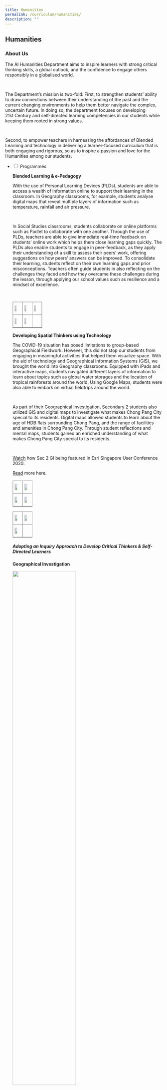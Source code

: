 ```yaml
---
title: Humanities
permalink: /curriculum/humanities/
description: ""
---
```

## Humanities
### About Us

<p>The AI Humanities Department aims to inspire learners with strong critical thinking skills, a global outlook, and the confidence to engage others responsibly in a globalised world.</p><br>


<p>The Department’s mission is two-fold: First, to strengthen students’ ability to draw connections between their understanding of the past and the current changing environments to help them better navigate the complex, uncertain future. In doing so, the department focuses on developing 21st&nbsp;Century and self-directed learning competencies in our students while keeping them rooted in strong values.</p><br>

<p>Second, to empower teachers in harnessing the affordances of Blended Learning and technology in delivering a learner-focused curriculum that is both engaging and rigorous, so as to inspire a passion and love for the Humanities among our students.</p>
<ul class="jekyllcodex_accordion">
<li><input id="accordion1" type="checkbox"> <label for="accordion1">Programmes</label>
<div>
<p><strong>Blended Learning &amp; e-Pedagogy</strong></p>
<p>With the use of Personal Learning Devices (PLDs), students are able to access a wealth of information online to support their learning in the classroom. In Geography classrooms, for example, students analyse digital maps that reveal multiple layers of information such as temperature, rainfall and air pressure.</p><br>

<p>In Social Studies classrooms, students collaborate on online platforms such as Padlet to collaborate with one another. Through the use of PLDs, teachers are able to give immediate real-time feedback on students’ online work which helps them close learning gaps quickly. The PLDs also enable students to engage in peer-feedback, as they apply their understanding of a skill to assess their peers’ work, offering suggestions on how peers’ answers can be improved. To consolidate their learning, students reflect on their own learning gaps and prior misconceptions. Teachers often guide students in also reflecting on the challenges they faced and how they overcame these challenges during the lesson, through applying our school values such as resilience and a mindset of excellence.</p><br>
	
<style type="text/css">
.tg  {border-collapse:collapse;border-spacing:0;}
.tg td{border-color:black;border-style:solid;border-width:1px;font-family:Arial, sans-serif;font-size:14px;
  overflow:hidden;padding:10px 5px;word-break:normal;}
.tg th{border-color:black;border-style:solid;border-width:1px;font-family:Arial, sans-serif;font-size:14px;
  font-weight:normal;overflow:hidden;padding:10px 5px;word-break:normal;}
.tg .tg-fymr{border-color:inherit;font-weight:bold;text-align:left;vertical-align:top}
.tg .tg-0pky{border-color:inherit;text-align:left;vertical-align:top}
</style>
<table class="tg">
<thead>
  <tr>
    <th class="tg-fymr"><img style="width: 55%;" src="/images/Picture1.jpg"></th>
    <th class="tg-fymr"><img style="width: 55%;" src="/images/Picture2.jpg"></th>
    <th class="tg-fymr"><img style="width: 55%;" src="/images/Picture3.jpg"></th>
  </tr>
</thead>
<tbody>
  <tr>
    <td class="tg-0pky"><img style="width: 55%;" src="/images/Picture4.jpg"></td>
    <td class="tg-0pky"><img style="width: 55%;" src="/images/Picture5.jpg"></td>
    <td class="tg-0pky"></td>
  </tr>
</tbody>
</table>
<p><strong>Developing Spatial Thinkers using Technology</strong></p>
 <p>The COVID-19 situation has posed limitations to group-based Geographical Fieldwork. However, this did not stop our students from engaging in meaningful activities that helped them visualize space. With the aid of technology and Geographical Information Systems (GIS), we brought the world into Geography classrooms. Equipped with iPads and interactive maps, students navigated different layers of information to learn about topics such as global water storages and the location of tropical rainforests around the world. Using Google Maps, students were also able to embark on virtual fieldtrips around the world.</p><br>

<p>As part of their Geographical Investigation, Secondary 2 students also utilized GIS and digital maps to investigate what makes Chong Pang City special to its residents. Digital maps allowed students to learn about the age of HDB flats surrounding Chong Pang, and the range of facilities and amenities in Chong Pang City. Through student reflections and mental maps, students gained an enriched understanding of what makes Chong Pang City special to its residents.</p><br>

 <p><a href="https://www.youtube.com/watch?v=lbIp4PZrUBg&amp;feature=emb_logo">Watch</a>&nbsp;how Sec 2 GI being featured in Esri Singapore User Conference 2020.  </p>
<p><a href="https://sites.google.com/moe.edu.sg/gisatmoe/geographies-of-yishun">Read</a>&nbsp;more here.</p>
<style type="text/css">
.tg  {border-collapse:collapse;border-spacing:0;}
.tg td{border-color:black;border-style:solid;border-width:1px;font-family:Arial, sans-serif;font-size:14px;
  overflow:hidden;padding:10px 5px;word-break:normal;}
.tg th{border-color:black;border-style:solid;border-width:1px;font-family:Arial, sans-serif;font-size:14px;
  font-weight:normal;overflow:hidden;padding:10px 5px;word-break:normal;}
.tg .tg-fymr{border-color:inherit;font-weight:bold;text-align:left;vertical-align:top}
.tg .tg-0pky{border-color:inherit;text-align:left;vertical-align:top}
</style>
<table class="tg">
<thead>
  <tr>
    <th class="tg-fymr"><img style="width: 65%;" src="/images/Tech1.jpg"></th>
    <th class="tg-fymr"><img style="width: 65%;" src="/images/Tech2.jpeg"></th>
  </tr>
</thead>
<tbody>
  <tr>
    <td class="tg-0pky"><img style="width: 65%;" src="/images/Tech3.jpg"></td>
    <td class="tg-0pky"><img style="width: 65%;" src="/images/Tech4.jpg"></td>
  </tr>
</tbody>
</table>
<style type="text/css">
.tg  {border-collapse:collapse;border-spacing:0;}
.tg td{border-color:black;border-style:solid;border-width:1px;font-family:Arial, sans-serif;font-size:14px;
  overflow:hidden;padding:10px 5px;word-break:normal;}
.tg th{border-color:black;border-style:solid;border-width:1px;font-family:Arial, sans-serif;font-size:14px;
  font-weight:normal;overflow:hidden;padding:10px 5px;word-break:normal;}
.tg .tg-fymr{border-color:inherit;font-weight:bold;text-align:left;vertical-align:top}
.tg .tg-0pky{border-color:inherit;text-align:left;vertical-align:top}
</style>
<table class="tg">
<thead>
  <tr>
    <th class="tg-fymr"><img style="width: 65%;" src="/images/Tech5.png"></th>
    <th class="tg-fymr"><img style="width: 65%;" src="/images/Tech6.jpg"></th>
  </tr>
</thead>
<tbody>
  <tr>
    <td class="tg-0pky"><img style="width: 65%;" src="/images/Tech7.jpg"></td>
    <td class="tg-0pky"></td>
  </tr>
</tbody>
</table>
	
<p></p><h5>Adopting an Inquiry Approach to Develop Critical Thinkers &amp; Self-Directed Learners</h5><p></p>
	<p><strong>Geographical Investigation</strong></p>
<img style="width: 65%;" src="/images/Picture6.jpg">
<p>With Singapore facing the challenges of an ageing population, our Secondary 2 students investigated if Yishun is an inclusive place for the elderly. With the ease in Covid-19 measurements, the students could finally embark on a learning journey! Students conducted independent field investigations on the inclusivity of facilities and walking paths in Chong Pang. At the end of the investigation, our Secondary 2 Geographers put on their thinking caps and came up with proposals to improve the facilities and walking paths of Chong Pang City, such as an increased number of benches as resting points for the elderly. Overall, the GI not only offered them an opportunity to hone their critical thinking skills but to also make a difference in the lives of others.</p>
	
<p><strong>Historical Investigation</strong></p>
<p>This year, the Secondary 2 students partook in an Historical Investigation activity where they explored the inquiry question: How did healthcare in Singapore change after 1965 to the late 1980s?.</p>
<p>Through the investigation, students were better able to understand the healthcare policies, infrastructure, and services introduced by the Singapore government since independence. Students were also excited to learn more about Encik Ahmad Ibrahim, whom our school is named after. Encik Ahmad Ibrahim had served as the Minister of Health from 1959-1961 and played a significant role in tackling healthcare issues from the spread of infectious diseases to improving the quality of healthcare services in Singapore.</p>
<style type="text/css">
.tg  {border-collapse:collapse;border-spacing:0;}
.tg td{border-color:black;border-style:solid;border-width:1px;font-family:Arial, sans-serif;font-size:14px;
  overflow:hidden;padding:10px 5px;word-break:normal;}
.tg th{border-color:black;border-style:solid;border-width:1px;font-family:Arial, sans-serif;font-size:14px;
  font-weight:normal;overflow:hidden;padding:10px 5px;word-break:normal;}
.tg .tg-fymr{border-color:inherit;font-weight:bold;text-align:left;vertical-align:top}
.tg .tg-0pky{border-color:inherit;text-align:left;vertical-align:top}
</style>
<table class="tg">
<thead>
  <tr>
    <th class="tg-fymr"><img style="width: 65%;" src="/images/HistoricalInvestigations1.jpg"></th>
    <th class="tg-fymr"><img style="width: 65%;" src="/images/HistoricalInvestigations2.jpg"></th>
  </tr>
</thead>
<tbody>
  <tr>
    <td class="tg-0pky"><img style="width: 65%;" src="/images/HistoricalInvestigations3.jpg"></td>
    <td class="tg-0pky"><img style="width: 65%;" src="/images/HistoricalInvestigations4.jpg"></td>
  </tr>
</tbody>
</table>
<img style="width: 45%;" src="/images/HistoricalInvestigations5.jpg">
<p></p><p><strong>Social Studies Investigation</strong></p>
<p>Through a digital virtual learning journey organised by Migrant X Me, our students (virtually) traversed the streets of Little India, Jalan Besar, and neighborhood. Our students took a tiny glimpse into the lives of migrant workers. Our students heard their struggles, their stories and the stigma migrant workers faced in Singapore. Drawing on the anecdotal evidence, diverse perspectives, and intensive research, our students unpacked the multifaceted issue. By undertaking Issues Investigation, our students scrutinized stereotypes, questioned their prejudices, and uncovered the complexities that shaped the issue. The students formed their conclusions and presented their findings in an infographic.</p><br>
<style type="text/css">
.tg  {border-collapse:collapse;border-spacing:0;}
.tg td{border-color:black;border-style:solid;border-width:1px;font-family:Arial, sans-serif;font-size:14px;
  overflow:hidden;padding:10px 5px;word-break:normal;}
.tg th{border-color:black;border-style:solid;border-width:1px;font-family:Arial, sans-serif;font-size:14px;
  font-weight:normal;overflow:hidden;padding:10px 5px;word-break:normal;}
.tg .tg-fymr{border-color:inherit;font-weight:bold;text-align:left;vertical-align:top}
.tg .tg-0pky{border-color:inherit;text-align:left;vertical-align:top}
</style>
<table class="tg">
<thead>
  <tr>
    <th class="tg-fymr"><img style="width: 55%;" src="/images/Picture10.jpg"></th>
    <th class="tg-fymr"><img style="width: 55%;" src="/images/Picture11.jpg"></th>
  </tr>
</thead>
<tbody>
  <tr>
    <td class="tg-0pky"><img style="width: 55%;" src="/images/Picture12.jpg"></td>
    <td class="tg-0pky"><img style="width: 55%;" src="/images/Picture13.jpg"></td>
  </tr>
</tbody>
</table>
</div>
</li>

<li><input id="accordion2" type="checkbox"> <label for="accordion2">Learning Beyond Classroom: Fostering a Joy of Learning</label>
<div>
	<p><strong>Humanites Head Out! Learning Journey</strong></p><p>Secondary Three History Elective students went for a learning journey to Fort Siloso to explore Singapore's only well-preserved coastal fort that served as part of the country's defences during World War Two. Students also enjoyed breathtaking panoramic views of Sentosa and parts of the Singapore city through a cable car ride on the Sentosa line. </p><br>
	
<style type="text/css">
.tg  {border-collapse:collapse;border-spacing:0;}
.tg td{border-color:black;border-style:solid;border-width:1px;font-family:Arial, sans-serif;font-size:14px;
  overflow:hidden;padding:10px 5px;word-break:normal;}
.tg th{border-color:black;border-style:solid;border-width:1px;font-family:Arial, sans-serif;font-size:14px;
  font-weight:normal;overflow:hidden;padding:10px 5px;word-break:normal;}
.tg .tg-fymr{border-color:inherit;font-weight:bold;text-align:left;vertical-align:top}
.tg .tg-0pky{border-color:inherit;text-align:left;vertical-align:top}
</style>
<table class="tg">
<thead>
  <tr>
    <th class="tg-fymr"><img style="width: 65%;" src="/images/Picture14.jpg"></th>
    <th class="tg-fymr"><img style="width: 65%;" src="/images/Picture15.jpg"></th>
  </tr>
</thead>
<tbody>
  <tr>
    <td class="tg-0pky"><img style="width: 65%;" src="/images/Picture16.jpg"></td>
    <td class="tg-0pky"><img style="width: 65%;" src="/images/Picture17.jpg"></td>
  </tr>
</tbody>
</table>
<p><strong>Humuanites Trip to Yogyakarta, Indonesia 2019</strong></p><br>
	<p>slideshow to be uploaded on google slides</p>
<p>During the June holiday break, the Humanities department conducted a 6-Day, 5 Night Learning Journey and cultural exchange programme to Yogyakarta, Indonesia for the Secondary Three Humanities students. The objective of the trip was to help students develop a greater appreciation towards Indonesian history and geography.</p><br>
  

<p>The students visited cultural landmarks in Yogyakarta such as Borobudur Temple and Ratu Boko temple, which are classified as UNSECO heritage sites around the world. These locations filled the students with wonder as they were better able to appreciate the deep religious ties that the people had within their culture. In addition, visits to the Old Benteng Vredeburg Fortress museum also served to provide students with greater insight into the Colonial history of Indonesia for the students. Apart from historical insights, the trip also served to provide students with an experiential learning opportunity to discover the beauty and ferocity of mother nature as well. Through the use of jeeps, the students explored the various segments of Mount Merapi to learn more about the impact of volcanic activities upon the livelihood of people. Afterwhich, by taking a leap of faith, the students absailied into Jomblang cave and were amazed by the process of cave formations. Lastly, the students also immersed themselves into the cultural practices of the people by participating in rice planting activities and Batik making sessions.</p><br>

<p>The students had great fun learning and exploring the sites in Yogyakarta. Through experiential learning, the students had gained a better understanding of the Humanities aspects of Indonesia and came back to Singapore with stronger ties among themselves and greater appreciation towards Singapore.</p>
</div>
</li>
<li><input id="accordion3" type="checkbox"> <label for="accordion3">Talent Development through Human Academy</label>
<div>
<p><strong>Geographical Challenge 2022</strong></p>
  
<p>The theme for the 26th edition of the NUS Geography Challenge (GC) 2022 is “Eco-Utopia: Blueprints for our Green Futures''. Through intellectually stimulating as well as creative and fun ways, the Challenge is an excellent platform for students to apply the geographical knowledge that they have learnt in school and to gain exposure to other sub-fields of the discipline. NUS GC aims to ignite students' passion and interest for the dynamic discipline of Geography.</p><br>  
  
  
<p><strong>Historical Scene Investigation Challenge 2022</strong></p>  
  
<p>The Historical Scene Investigation (H.S.I.) Challenge is an annual contest organised by the National Library Board, which promises an exciting experience for students to put their historical inquiry and research skills to the test. This year's contest commemorates the 80th anniversary of the Japanese,Occupation of Singapore during World War 2, in which students will investigate how primary sources are important in preserving the historical significance of the war.</p><br>  
  
<p>AISS sent 3 groups of students to the challenge, each creating a 3-minute video along with a written piece as part of their submission. We are proud to share that two groups clinched the Bronze Award and one group the Gold award in this nation-wide competition! </p><br>
  
<p>Congratulations to all teams!</p><br>  
  

<table class="iveo_table ives_tab_simple3 ive_eobj_center" width="521" style="margin: auto; outline: 0px; padding: 0px; border-collapse: collapse; clear: both; border: 1px solid rgb(170, 170, 170); color: rgb(46, 46, 46); font-family: Roboto, sans-serif; font-size: 18px; font-style: normal; font-variant-ligatures: normal; font-variant-caps: normal; font-weight: 400; letter-spacing: normal; orphans: 2; text-align: left; text-transform: none; white-space: normal; widows: 2; word-spacing: 0px; -webkit-text-stroke-width: 0px; background-color: rgb(255, 255, 255); text-decoration-thickness: initial; text-decoration-style: initial; text-decoration-color: initial;"><tbody style="margin: 0px; outline: 0px; padding: 0px;"><tr style="margin: 0px; outline: 0px; padding: 0px;"><td width="30" style="margin: 0px; outline: 0px; padding: 2px; text-align: center; border: 1px solid rgb(170, 170, 170);">No.<br style="margin: 0px; outline: 0px; padding: 0px;"></td><td width="318" style="margin: 0px; outline: 0px; padding: 2px; text-align: center; border: 1px solid rgb(170, 170, 170);">Name<br style="margin: 0px; outline: 0px; padding: 0px;"></td><td width="47" style="margin: 0px; outline: 0px; padding: 2px; text-align: center; border: 1px solid rgb(170, 170, 170);">Class<br style="margin: 0px; outline: 0px; padding: 0px;"></td><td width="125" style="margin: 0px; outline: 0px; padding: 2px; text-align: center; border: 1px solid rgb(170, 170, 170);">Award attained<br style="margin: 0px; outline: 0px; padding: 0px;"></td></tr><tr style="margin: 0px; outline: 0px; padding: 0px;"><td width="30" style="margin: 0px; outline: 0px; padding: 2px; text-align: center; border: 1px solid rgb(170, 170, 170);">1<br style="margin: 0px; outline: 0px; padding: 0px;"></td><td width="318" style="margin: 0px; outline: 0px; padding: 2px; text-align: center; border: 1px solid rgb(170, 170, 170);">Joellyn Yap Yanxi<br style="margin: 0px; outline: 0px; padding: 0px;"></td><td width="47" style="margin: 0px; outline: 0px; padding: 2px; text-align: center; border: 1px solid rgb(170, 170, 170);">1-E2<br style="margin: 0px; outline: 0px; padding: 0px;"></td><td width="125" style="margin: 0px; outline: 0px; padding: 2px; text-align: center; border: 1px solid rgb(170, 170, 170);">Bronze<br style="margin: 0px; outline: 0px; padding: 0px;"></td></tr><tr style="margin: 0px; outline: 0px; padding: 0px;"><td width="30" style="margin: 0px; outline: 0px; padding: 2px; text-align: center; border: 1px solid rgb(170, 170, 170);">2<br style="margin: 0px; outline: 0px; padding: 0px;"></td><td width="318" style="margin: 0px; outline: 0px; padding: 2px; text-align: center; border: 1px solid rgb(170, 170, 170);">Koh Ching Voon<br style="margin: 0px; outline: 0px; padding: 0px;"></td><td width="47" style="margin: 0px; outline: 0px; padding: 2px; text-align: center; border: 1px solid rgb(170, 170, 170);">1-E4<br style="margin: 0px; outline: 0px; padding: 0px;"></td><td width="125" style="margin: 0px; outline: 0px; padding: 2px; text-align: center; border: 1px solid rgb(170, 170, 170);">Bronze<br style="margin: 0px; outline: 0px; padding: 0px;"></td></tr><tr style="margin: 0px; outline: 0px; padding: 0px;"><td width="30" style="margin: 0px; outline: 0px; padding: 2px; text-align: center; border: 1px solid rgb(170, 170, 170);">3<br style="margin: 0px; outline: 0px; padding: 0px;"></td><td width="318" style="margin: 0px; outline: 0px; padding: 2px; text-align: center; border: 1px solid rgb(170, 170, 170);">Teo Zhe Ann<br style="margin: 0px; outline: 0px; padding: 0px;"></td><td width="47" style="margin: 0px; outline: 0px; padding: 2px; text-align: center; border: 1px solid rgb(170, 170, 170);">2-E1<br style="margin: 0px; outline: 0px; padding: 0px;"></td><td width="125" style="margin: 0px; outline: 0px; padding: 2px; text-align: center; border: 1px solid rgb(170, 170, 170);">Bronze<br style="margin: 0px; outline: 0px; padding: 0px;"></td></tr><tr style="margin: 0px; outline: 0px; padding: 0px;"><td width="30" style="margin: 0px; outline: 0px; padding: 2px; text-align: center; border: 1px solid rgb(170, 170, 170);">4<br style="margin: 0px; outline: 0px; padding: 0px;"></td><td width="318" style="margin: 0px; outline: 0px; padding: 2px; text-align: center; border: 1px solid rgb(170, 170, 170);">Toh Jin Yi Jamie<br style="margin: 0px; outline: 0px; padding: 0px;"></td><td width="47" style="margin: 0px; outline: 0px; padding: 2px; text-align: center; border: 1px solid rgb(170, 170, 170);">2-E1<br style="margin: 0px; outline: 0px; padding: 0px;"></td><td width="125" style="margin: 0px; outline: 0px; padding: 2px; text-align: center; border: 1px solid rgb(170, 170, 170);">Bronze<br style="margin: 0px; outline: 0px; padding: 0px;"></td></tr><tr style="margin: 0px; outline: 0px; padding: 0px;"><td width="30" style="margin: 0px; outline: 0px; padding: 2px; text-align: center; border: 1px solid rgb(170, 170, 170);">5<br style="margin: 0px; outline: 0px; padding: 0px;"></td><td width="318" style="margin: 0px; outline: 0px; padding: 2px; text-align: center; border: 1px solid rgb(170, 170, 170);">Zhang Jia Qi<br style="margin: 0px; outline: 0px; padding: 0px;"></td><td width="47" style="margin: 0px; outline: 0px; padding: 2px; text-align: center; border: 1px solid rgb(170, 170, 170);">2-E3<br style="margin: 0px; outline: 0px; padding: 0px;"></td><td width="125" style="margin: 0px; outline: 0px; padding: 2px; text-align: center; border: 1px solid rgb(170, 170, 170);">Bronze<br style="margin: 0px; outline: 0px; padding: 0px;"></td></tr><tr style="margin: 0px; outline: 0px; padding: 0px;"><td width="30" style="margin: 0px; outline: 0px; padding: 2px; text-align: center; border: 1px solid rgb(170, 170, 170);">6<br style="margin: 0px; outline: 0px; padding: 0px;"></td><td width="318" style="margin: 0px; outline: 0px; padding: 2px; text-align: center; border: 1px solid rgb(170, 170, 170);">Nur Amberlina Binte Abdul Rahim<br style="margin: 0px; outline: 0px; padding: 0px;"></td><td width="47" style="margin: 0px; outline: 0px; padding: 2px; text-align: center; border: 1px solid rgb(170, 170, 170);">2-E3<br style="margin: 0px; outline: 0px; padding: 0px;"></td><td width="125" style="margin: 0px; outline: 0px; padding: 2px; text-align: center; border: 1px solid rgb(170, 170, 170);">Bronze<br style="margin: 0px; outline: 0px; padding: 0px;"></td></tr><tr style="margin: 0px; outline: 0px; padding: 0px;"><td width="30" style="margin: 0px; outline: 0px; padding: 2px; text-align: center; border: 1px solid rgb(170, 170, 170);">7<br style="margin: 0px; outline: 0px; padding: 0px;"></td><td width="318" style="margin: 0px; outline: 0px; padding: 2px; text-align: center; border: 1px solid rgb(170, 170, 170);">Nur Insyirah Shafiqah Binte Mohammad Khafidz<br style="margin: 0px; outline: 0px; padding: 0px;"></td><td width="47" style="margin: 0px; outline: 0px; padding: 2px; text-align: center; border: 1px solid rgb(170, 170, 170);">2-E3<br style="margin: 0px; outline: 0px; padding: 0px;"></td><td width="125" style="margin: 0px; outline: 0px; padding: 2px; text-align: center; border: 1px solid rgb(170, 170, 170);">Bronze<br style="margin: 0px; outline: 0px; padding: 0px;"></td></tr><tr style="margin: 0px; outline: 0px; padding: 0px;"><td width="30" style="margin: 0px; outline: 0px; padding: 2px; text-align: center; border: 1px solid rgb(170, 170, 170);">8<br style="margin: 0px; outline: 0px; padding: 0px;"></td><td width="318" style="margin: 0px; outline: 0px; padding: 2px; text-align: center; border: 1px solid rgb(170, 170, 170);">Ong Yi Nuo Angelina<br style="margin: 0px; outline: 0px; padding: 0px;"></td><td width="47" style="margin: 0px; outline: 0px; padding: 2px; text-align: center; border: 1px solid rgb(170, 170, 170);">2-E3<br style="margin: 0px; outline: 0px; padding: 0px;"></td><td width="125" style="margin: 0px; outline: 0px; padding: 2px; text-align: center; border: 1px solid rgb(170, 170, 170);">Bronze<br style="margin: 0px; outline: 0px; padding: 0px;"></td></tr><tr style="margin: 0px; outline: 0px; padding: 0px;"><td width="30" style="margin: 0px; outline: 0px; padding: 2px; text-align: center; border: 1px solid rgb(170, 170, 170);">9<br style="margin: 0px; outline: 0px; padding: 0px;"></td><td width="318" style="margin: 0px; outline: 0px; padding: 2px; text-align: center; border: 1px solid rgb(170, 170, 170);">Anagha Jiji<br style="margin: 0px; outline: 0px; padding: 0px;"></td><td width="47" style="margin: 0px; outline: 0px; padding: 2px; text-align: center; border: 1px solid rgb(170, 170, 170);">2-E3<br style="margin: 0px; outline: 0px; padding: 0px;"></td><td width="125" style="margin: 0px; outline: 0px; padding: 2px; text-align: center; border: 1px solid rgb(170, 170, 170);">Gold<br style="margin: 0px; outline: 0px; padding: 0px;"></td></tr><tr style="margin: 0px; outline: 0px; padding: 0px;"><td width="30" style="margin: 0px; outline: 0px; padding: 2px; text-align: center; border: 1px solid rgb(170, 170, 170);">10<br style="margin: 0px; outline: 0px; padding: 0px;"></td><td width="318" style="margin: 0px; outline: 0px; padding: 2px; text-align: center; border: 1px solid rgb(170, 170, 170);">Ang En Xin, Alyssa<br style="margin: 0px; outline: 0px; padding: 0px;"></td><td width="47" style="margin: 0px; outline: 0px; padding: 2px; text-align: center; border: 1px solid rgb(170, 170, 170);">2-E3<br style="margin: 0px; outline: 0px; padding: 0px;"></td><td width="125" style="margin: 0px; outline: 0px; padding: 2px; text-align: center; border: 1px solid rgb(170, 170, 170);">Gold<br style="margin: 0px; outline: 0px; padding: 0px;"></td></tr><tr style="margin: 0px; outline: 0px; padding: 0px;"><td width="30" style="margin: 0px; outline: 0px; padding: 2px; text-align: center; border: 1px solid rgb(170, 170, 170);">11<br style="margin: 0px; outline: 0px; padding: 0px;"></td><td width="318" style="margin: 0px; outline: 0px; padding: 2px; text-align: center; border: 1px solid rgb(170, 170, 170);">Muthukrishnan Nethra<br style="margin: 0px; outline: 0px; padding: 0px;"></td><td width="47" style="margin: 0px; outline: 0px; padding: 2px; text-align: center; border: 1px solid rgb(170, 170, 170);">2-E3<br style="margin: 0px; outline: 0px; padding: 0px;"></td><td width="125" style="margin: 0px; outline: 0px; padding: 2px; text-align: center; border: 1px solid rgb(170, 170, 170);">Gold<br style="margin: 0px; outline: 0px; padding: 0px;"></td></tr><tr style="margin: 0px; outline: 0px; padding: 0px;"><td width="30" style="margin: 0px; outline: 0px; padding: 2px; text-align: center; border: 1px solid rgb(170, 170, 170);">12<br style="margin: 0px; outline: 0px; padding: 0px;"></td><td width="318" style="margin: 0px; outline: 0px; padding: 2px; text-align: center; border: 1px solid rgb(170, 170, 170);">Heng Si Min<br style="margin: 0px; outline: 0px; padding: 0px;"></td><td width="47" style="margin: 0px; outline: 0px; padding: 2px; text-align: center; border: 1px solid rgb(170, 170, 170);">2-E3<br style="margin: 0px; outline: 0px; padding: 0px;"></td><td width="125" style="margin: 0px; outline: 0px; padding: 2px; text-align: center; border: 1px solid rgb(170, 170, 170);">Gold<br style="margin: 0px; outline: 0px; padding: 0px;"></td></tr></tbody></table>

<p><strong>MOE History Challenge 2022</strong></p>  
  
<p>The MOE History Challenge aims to help students showcase and apply their conceptual understanding of the subject across different historical periods. Two of our AI gentlemen were offered positions in MOE's History Talent Development Programme!</p><br>
  
<p>Our students went through a rigorous selection process in August, in the form of a nationwide challenge that consisted of 3 sections, multiple-choice, short answer and open-ended questions. These questions were attempted individually via SLS. Questions asked during this challenge were mostly outside of what they learn in the curriculum and designed to seek out students who can think analytically and critically with regards to the subject discipline. We would like to extend our heartiest congratulations to our two AI gentlemen for applying their critical thinking skills beyond the classroom:</p><br>  
  

<p>RION OH YU BIN (3-E2)<br>
	WONG ZHONG XIAN JOSH (3-E2)</p>

  
  
<p><strong>National Youth Environment Conference 2022</strong></p>  
  
<p>At the National Youth Environment Conference (NYEC) this year, our students put on their thinking hats and critical thinking lenses to research on one of three topics related to the environment: sustainable energy amidst climate change, sustainable water management and sustainable transport in cities. They each adopted the perspectives of different countries such as Germany, Nepal, Turkey and Singapore to present their position papers at a conference styled very closely to the United Nations’ model.</p><br>
  
<p>A heartiest congratulations to Sankar Gowri from 3E1 who won the best position paper for her critical insights on water conservation in Singapore. Gowri has learnt that even simple actions like having a shorter shower time or using a mug of water while brushing your teeth instead of leaving the tap open can create a major difference. Through this experience, students expanded their knowledge of global environment issues and showcased their communication skills as they worked with fellow delegates from different countries to come up with feasible solutions that will benefit the world.</p><br>
<img style="width: 55%;" src="/images/Picture21.jpg">
<img style="width: 55%;" src="/images/Picture22.jpg">
<img style="width: 55%;" src="/images/Picture23.jpg">
<p><strong>Raffles Model United Nations Conference 2022</strong></p>  
<p>Four of our students took up the challenge of participating in the prestigious Raffles Model United Nations (RMUN) this year with the theme of ‘Discord under Heaven’. They worked in pairs as double delegates, representing the countries of Korea and Germany in the issues of the Myanmar coup and Crimean crisis respectively. Through this experience, our students reflected on the increasing tumult faced by established political orders and how recent foreign policy decisions have irreversibly changed geopolitics, as well as the possible solutions that might emerge in response to such adversity. They also had the exclusive experience of learning from an expert sharing session by retired Singapore diplomat Mr Bilahari Kausikan. Our delegates showed poise and eloquence when presenting their views and we were very proud to have them representing the school!</p>
<img style="width: 55%;" src="/images/Picture24.jpg">
<img style="width: 55%;" src="/images/Picture25.jpg">
<img style="width: 55%;" src="/images/Picture26.jpg">
<p><strong>Founders' Memorial Day 2022</strong></p> 
<p>In 2022, selected Secondary 2 students participated in the Student Archivist Oral History Project. Working in groups, students conducted interviews to find out more about what healthcare was like in Singapore from the 1950s to 1980s. Through the stories and memories of their interviewees, students grew to better understand the challenges, beliefs and values of our founding fathers that helped shape SIngapore to what it is today.</p><br>
  
We are proud to share that the oral history interview for one of our teams was selected for a professional film production! Keep a lookout for their video at various museums and at the upcoming Founders’ Memorial at Gardens by the Bay.<p></p><br>
<img style="width: 55%;" src="/images/Picture27.jpg">
<img style="width: 55%;" src="/images/Picture28.jpg">

</div></li><li><input id="accordion4" type="checkbox"> <label for="accordion4">Organisation Chart</label>
<div>
<table class="iveo_table ives_tab_simple3 ive_eobj_center" style="margin: auto; outline: 0px; padding: 0px; border-collapse: collapse; clear: both; border: 1px solid rgb(170, 170, 170); color: rgb(46, 46, 46); font-family: Roboto, sans-serif; font-size: 18px; font-style: normal; font-variant-ligatures: normal; font-variant-caps: normal; font-weight: 400; letter-spacing: normal; orphans: 2; text-align: left; text-transform: none; white-space: normal; widows: 2; word-spacing: 0px; -webkit-text-stroke-width: 0px; background-color: rgb(255, 255, 255); text-decoration-thickness: initial; text-decoration-style: initial; text-decoration-color: initial; width: 480px;"><tbody style="margin: 0px; outline: 0px; padding: 0px;"><tr style="margin: 0px; outline: 0px; padding: 0px;"><td style="margin: 0px; outline: 0px; padding: 2px; text-align: center; border: 1px solid rgb(170, 170, 170);">Ms Carol Ann Martin (HOD / Humanities)</td></tr><tr style="margin: 0px; outline: 0px; padding: 0px;"><td style="margin: 0px; outline: 0px; padding: 2px; text-align: center; border: 1px solid rgb(170, 170, 170);">Mr Siva Balan (HOD/ CCE)</td></tr><tr style="margin: 0px; outline: 0px; padding: 0px;"><td style="margin: 0px; outline: 0px; padding: 2px; text-align: center; border: 1px solid rgb(170, 170, 170);">Mr Chong Wensheng (SH CCE)</td></tr><tr style="margin: 0px; outline: 0px; padding: 0px;"><td style="margin: 0px; outline: 0px; padding: 2px; text-align: center; border: 1px solid rgb(170, 170, 170);">Ms Doris Lee (ST/ Geography)</td></tr><tr style="margin: 0px; outline: 0px; padding: 0px;"><td style="margin: 0px; outline: 0px; padding: 2px; text-align: center; border: 1px solid rgb(170, 170, 170);">Mr Teo Chee Siong (ST/ POA)</td></tr><tr style="margin: 0px; outline: 0px; padding: 0px;"><td style="margin: 0px; outline: 0px; padding: 2px; text-align: center; border: 1px solid rgb(170, 170, 170);"></td></tr><tr style="margin: 0px; outline: 0px; padding: 0px;"><td style="margin: 0px; outline: 0px; padding: 2px; text-align: center; border: 1px solid rgb(170, 170, 170);">Ms Wang Xuejuan</td></tr><tr style="margin: 0px; outline: 0px; padding: 0px;"><td style="margin: 0px; outline: 0px; padding: 2px; text-align: center; border: 1px solid rgb(170, 170, 170);">Ms Khoo Tee Mian</td></tr><tr style="margin: 0px; outline: 0px; padding: 0px;"><td style="margin: 0px; outline: 0px; padding: 2px; text-align: center; border: 1px solid rgb(170, 170, 170);">Ms Tay Liling</td></tr><tr style="margin: 0px; outline: 0px; padding: 0px;"><td style="margin: 0px; outline: 0px; padding: 2px; text-align: center; border: 1px solid rgb(170, 170, 170);">Ms Theresa Ong Hwee Fang</td></tr><tr style="margin: 0px; outline: 0px; padding: 0px;"><td style="margin: 0px; outline: 0px; padding: 2px; text-align: center; border: 1px solid rgb(170, 170, 170);">Ms Farhanah Abdullah Sani</td></tr><tr style="margin: 0px; outline: 0px; padding: 0px;"><td style="margin: 0px; outline: 0px; padding: 2px; text-align: center; border: 1px solid rgb(170, 170, 170);">Ms Lui Ying Jie</td></tr><tr style="margin: 0px; outline: 0px; padding: 0px;"><td style="margin: 0px; outline: 0px; padding: 2px; text-align: center; border: 1px solid rgb(170, 170, 170);">Ms Nur Syakira Binte Zamri</td></tr><tr style="margin: 0px; outline: 0px; padding: 0px;"><td style="margin: 0px; outline: 0px; padding: 2px; text-align: center; border: 1px solid rgb(170, 170, 170);">Ms Ang Xin Ru, Ruby</td></tr><tr style="margin: 0px; outline: 0px; padding: 0px;"><td style="margin: 0px; outline: 0px; padding: 2px; text-align: center; border: 1px solid rgb(170, 170, 170);">Ms Hanna Diyana Binte Azahar</td></tr><tr style="margin: 0px; outline: 0px; padding: 0px;"><td style="margin: 0px; outline: 0px; padding: 2px; text-align: center; border: 1px solid rgb(170, 170, 170);">Ms Tan Wiphaporn</td></tr></tbody></table></div></li></ul>